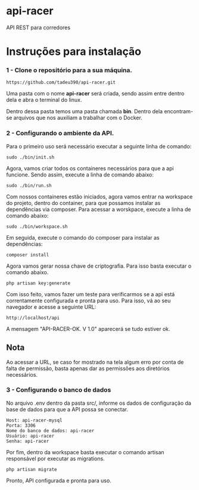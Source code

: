 # api-racer
API REST para corredores

# Instruções para instalação

### 1 - Clone o repositório para a sua máquina.
```
https://github.com/tadeu390/api-racer.git
```

Uma pasta com o nome <b>api-racer</b> será criada, sendo assim entre dentro dela e abra o terminal do linux.

Dentro dessa pasta temos uma pasta chamada <b>bin</b>. Dentro dela encontram-se arquivos que nos auxiliam a trabalhar
com o Docker.

### 2 - Configurando o ambiente da API.

Para o primeiro uso será necessário executar a seguinte linha de comando:
```
sudo ./bin/init.sh
```
Agora, vamos criar todos os containeres necessários para que a api funcione. Sendo assim, execute a linha de comando abaixo:
```
sudo ./bin/run.sh
```

Com nossos containeres estão iniciados, agora vamos entrar na workspace do projeto, dentro do container, para que possamos instalar as dependências via composer. Para acessar a worskpace, execute a linha de comando abaixo:
```
sudo ./bin/workspace.sh
```

Em seguida, execute o comando do composer para instalar as dependências:
```
composer install
```

Agora vamos gerar nossa chave de criptografia. Para isso basta executar o comando abaixo.
```
php artisan key:generate
```

Com isso feito, vamos fazer um teste para verificarmos se a api está correntamente configurada e pronta para uso. Para isso, vá ao seu navegador e acesse a seguinte URL:
```
http://localhost/api
```
A mensagem "API-RACER-OK. V 1.0" aparecerá se tudo estiver ok.

## <b>Nota</b>
Ao acessar a URL, se caso for mostrado na tela algum erro por conta de falta de permissão, basta apenas dar as permissões aos diretórios necessários.

### 3 - Configurando o banco de dados

No arquivo .env dentro da pasta src/, informe os dados de configuração da base de dados para que a API possa se conectar.

```
Host: api-racer-mysql
Porta: 3306
Nome do banco de dados: api-racer
Usuário: api-racer
Senha: api-racer
```

Por fim, dentro da workspace basta executar o comando artisan responsável por executar as migrations.
```
php artisan migrate
```

Pronto, API configurada e pronta para uso.
